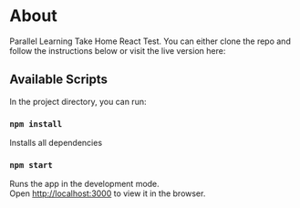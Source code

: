 # About

Parallel Learning Take Home React Test. You can either clone the repo and follow the instructions below or visit the live version here: []()

## Available Scripts

In the project directory, you can run:

### `npm install`

Installs all dependencies

### `npm start`

Runs the app in the development mode.\
Open [http://localhost:3000](http://localhost:3000) to view it in the browser.

